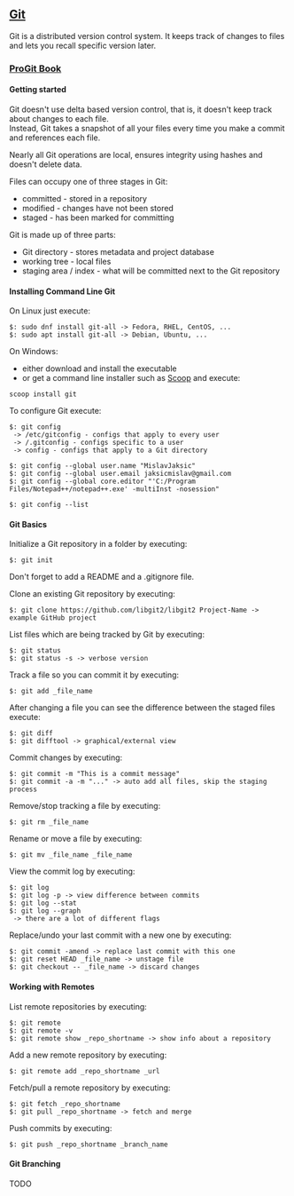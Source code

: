 ## [Git](https://git-scm.com/)

Git is a distributed version control system. It keeps track of changes to files and lets you recall specific version later.  

### [ProGit Book](https://git-scm.com/book/en/v2)

#### Getting started

Git doesn't use delta based version control, that is, it doesn't keep track about changes to each file.  
Instead, Git takes a snapshot of all your files every time you make a commit and references each file.  

Nearly all Git operations are local, ensures integrity using hashes and doesn't delete data.  

Files can occupy one of three stages in Git:  
* committed - stored in a repository  
* modified - changes have not been stored  
* staged - has been marked for committing  

Git is made up of three parts:  
* Git directory - stores metadata and project database  
* working tree - local files  
* staging area / index - what will be committed next to the Git repository  

#### Installing Command Line Git

On Linux just execute:
```
$: sudo dnf install git-all -> Fedora, RHEL, CentOS, ...
$: sudo apt install git-all -> Debian, Ubuntu, ...
```

On Windows:  
* either download and install the executable  
* or get a command line installer such as [Scoop](https://github.com/MislavJaksic/Knowledge-Repository/Scoop) and execute:
```
scoop install git
```

To configure Git execute:  
```
$: git config
 -> /etc/gitconfig - configs that apply to every user  
 -> /.gitconfig - configs specific to a user  
 -> config - configs that apply to a Git directory  
 
$: git config --global user.name "MislavJaksic"
$: git config --global user.email jaksicmislav@gmail.com
$: git config --global core.editor "'C:/Program Files/Notepad++/notepad++.exe' -multiInst -nosession"

$: git config --list
```

#### Git Basics

Initialize a Git repository in a folder by executing:  
```
$: git init
```
Don't forget to add a README and a .gitignore file.  

Clone an existing Git repository by executing:
```
$: git clone https://github.com/libgit2/libgit2 Project-Name -> example GitHub project
```

List files which are being tracked by Git by executing:
```
$: git status
$: git status -s -> verbose version
```

Track a file so you can commit it by executing:
```
$: git add _file_name
```

After changing a file you can see the difference between the staged files execute:  
```
$: git diff
$: git difftool -> graphical/external view
```

Commit changes by executing:  
```
$: git commit -m "This is a commit message"
$: git commit -a -m "..." -> auto add all files, skip the staging process
```

Remove/stop tracking a file by executing:  
```
$: git rm _file_name
```

Rename or move a file by executing:
```
$: git mv _file_name _file_name
```

View the commit log by executing:
```
$: git log
$: git log -p -> view difference between commits
$: git log --stat
$: git log --graph
 -> there are a lot of different flags
```

Replace/undo your last commit with a new one by executing:
```
$: git commit -amend -> replace last commit with this one
$: git reset HEAD _file_name -> unstage file
$: git checkout -- _file_name -> discard changes
```

#### Working with Remotes

List remote repositories by executing:  
```
$: git remote
$: git remote -v
$: git remote show _repo_shortname -> show info about a repository
```

Add a new remote repository by executing:  
```
$: git remote add _repo_shortname _url
```

Fetch/pull a remote repository by executing:  
```
$: git fetch _repo_shortname
$: git pull _repo_shortname -> fetch and merge
```

Push commits by executing:  
```
$: git push _repo_shortname _branch_name
```

#### Git Branching

TODO
